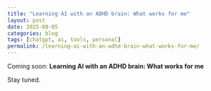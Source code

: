 ```yaml
---
title: "Learning AI with an ADHD brain: What works for me"
layout: post
date: 2025-08-05
categories: blog
tags: [chatgpt, ai, tools, personal]
permalink: /learning-ai-with-an-adhd-brain-what-works-for-me/
---
```


Coming soon: **Learning AI with an ADHD brain: What works for me**

Stay tuned.

